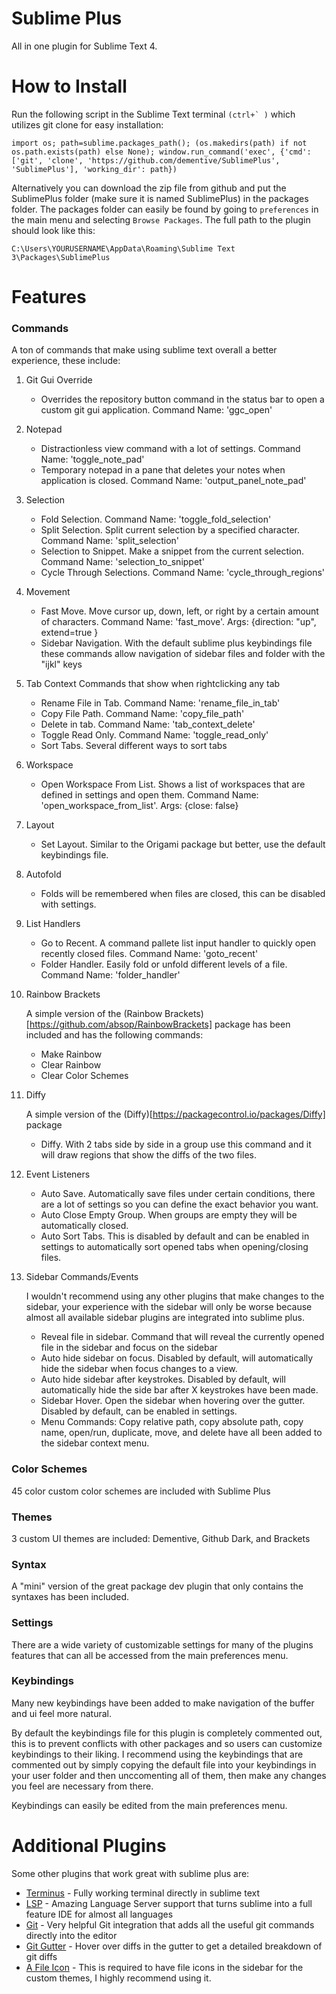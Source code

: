 # Sublime Plus
All in one plugin for Sublime Text 4.


# How to Install

Run the following script in the Sublime Text terminal ```(ctrl+` )``` which utilizes git clone for easy installation:
```
import os; path=sublime.packages_path(); (os.makedirs(path) if not os.path.exists(path) else None); window.run_command('exec', {'cmd': ['git', 'clone', 'https://github.com/dementive/SublimePlus', 'SublimePlus'], 'working_dir': path})
```

Alternatively you can download the zip file from github and put the SublimePlus folder (make sure it is named SublimePlus) in the packages folder.
The packages folder can easily be found by going to ```preferences``` in the main menu and selecting ```Browse Packages```. The full path to the plugin should look like this:
```
C:\Users\YOURUSERNAME\AppData\Roaming\Sublime Text 3\Packages\SublimePlus
```

# Features


### Commands

A ton of commands that make using sublime text overall a better experience, these include:

1. Git Gui Override
	- Overrides the repository button command in the status bar to open a custom git gui application. Command Name: 'ggc_open'

2. Notepad
	- Distractionless view command with a lot of settings. Command Name: 'toggle_note_pad'
	- Temporary notepad in a pane that deletes your notes when application is closed. Command Name: 'output_panel_note_pad'

3. Selection
	- Fold Selection. Command Name: 'toggle_fold_selection'
	- Split Selection. Split current selection by a specified character. Command Name: 'split_selection'
	- Selection to Snippet. Make a snippet from the current selection. Command Name: 'selection_to_snippet'
	- Cycle Through Selections. Command Name: 'cycle_through_regions'

4. Movement
	- Fast Move. Move cursor up, down, left, or right by a certain amount of characters. Command Name: 'fast_move'. Args: {direction: "up", extend=true }
	- Sidebar Navigation. With the default sublime plus keybindings file these commands allow navigation of sidebar files and folder with the "ijkl" keys

5. Tab Context Commands that show when rightclicking any tab
	- Rename File in Tab. Command Name: 'rename_file_in_tab'
	- Copy File Path. Command Name: 'copy_file_path'
	- Delete in tab. Command Name: 'tab_context_delete'
	- Toggle Read Only. Command Name: 'toggle_read_only'
	- Sort Tabs. Several different ways to sort tabs

6. Workspace
	- Open Workspace From List. Shows a list of workspaces that are defined in settings and open them. Command Name: 'open_workspace_from_list'. Args: {close: false}

7. Layout
	- Set Layout. Similar to the Origami package but better, use the default keybindings file.

8. Autofold
	- Folds will be remembered when files are closed, this can be disabled with settings.

9. List Handlers
	- Go to Recent. A command pallete list input handler to quickly open recently closed files. Command Name: 'goto_recent'
	- Folder Handler. Easily fold or unfold different levels of a file. Command Name: 'folder_handler'

10. Rainbow Brackets
	
	A simple version of the (Rainbow Brackets)[https://github.com/absop/RainbowBrackets] package has been included and has the following commands:
	- Make Rainbow
	- Clear Rainbow
	- Clear Color Schemes

11. Diffy

	A simple version of the (Diffy)[https://packagecontrol.io/packages/Diffy] package 
	- Diffy. With 2 tabs side by side in a group use this command and it will draw regions that show the diffs of the two files.

12. Event Listeners
	- Auto Save. Automatically save files under certain conditions, there are a lot of settings so you can define the exact behavior you want.
	- Auto Close Empty Group. When groups are empty they will be automatically closed.
	- Auto Sort Tabs. This is disabled by default and can be enabled in settings to automatically sort opened tabs when opening/closing files.

13. Sidebar Commands/Events
	
	I wouldn't recommend using any other plugins that make changes to the sidebar, your experience with the sidebar will only be worse because almost all available sidebar plugins are integrated into sublime plus.

	- Reveal file in sidebar. Command that will reveal the currently opened file in the sidebar and focus on the sidebar
	- Auto hide sidebar on focus. Disabled by default, will automatically hide the sidebar when focus changes to a view.
	- Auto hide sidebar after keystrokes. Disabled by default, will automatically hide the side bar after X keystrokes have been made.
	- Sidebar Hover. Open the sidebar when hovering over the gutter. Disabled by default, can be enabled in settings.
	- Menu Commands: Copy relative path, copy absolute path, copy name, open/run, duplicate, move, and delete have all been added to the sidebar context menu.

### Color Schemes

45 color custom color schemes are included with Sublime Plus

### Themes

3 custom UI themes are included: Dementive, Github Dark, and Brackets

### Syntax

A "mini" version of the great package dev plugin that only contains the syntaxes has been included.


### Settings

There are a wide variety of customizable settings for many of the plugins features that can all be accessed from the main preferences menu.


### Keybindings

Many new keybindings have been added to make navigation of the buffer and ui feel more natural.

By default the keybindings file for this plugin is completely commented out, this is to prevent conflicts with other packages and so users can customize keybindings to their liking.
I recommend using the keybindings that are commented out by simply copying the default file into your keybindings in your user folder and then unccomenting all of them, then make any changes you feel are necessary from there.

Keybindings can easily be edited from the main preferences menu.

# Additional Plugins

Some other plugins that work great with sublime plus are:

- [Terminus](https://packagecontrol.io/packages/Terminus) - Fully working terminal directly in sublime text
- [LSP](https://packagecontrol.io/packages/LSP) - Amazing Language Server support that turns sublime into a full feature IDE for almost all languages
- [Git](https://packagecontrol.io/packages/Git) - Very helpful Git integration that adds all the useful git commands directly into the editor
- [Git Gutter](https://packagecontrol.io/packages/GitGutter) - Hover over diffs in the gutter to get a detailed breakdown of git diffs
- [A File Icon](https://packagecontrol.io/packages/A%20File%20Icon) - This is required to have file icons in the sidebar for the custom themes, I highly recommend using it.
